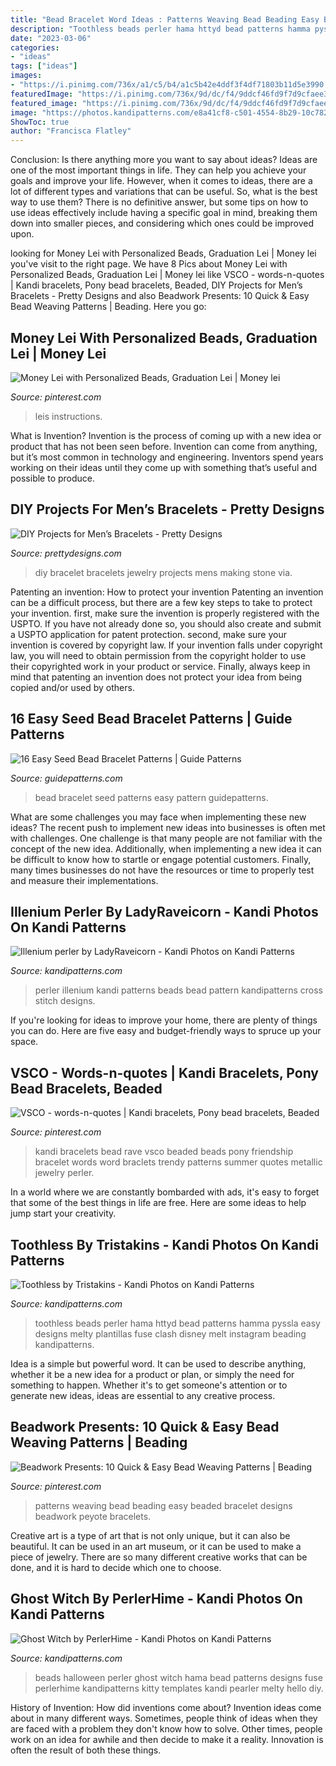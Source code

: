 ```yaml
---
title: "Bead Bracelet Word Ideas : Patterns Weaving Bead Beading Easy Beaded Bracelet Designs Beadwork Peyote Bracelets"
description: "Toothless beads perler hama httyd bead patterns hamma pyssla easy designs melty plantillas fuse clash disney melt instagram beading kandipatterns"
date: "2023-03-06"
categories:
- "ideas"
tags: ["ideas"]
images:
- "https://i.pinimg.com/736x/a1/c5/b4/a1c5b42e4ddf3f4df71803b11d5e3990.jpg"
featuredImage: "https://i.pinimg.com/736x/9d/dc/f4/9ddcf46fd9f7d9cfaee3fe4b40e18ea4--money-leis-for-graduation-dollar-bills-graduation-leis.jpg"
featured_image: "https://i.pinimg.com/736x/9d/dc/f4/9ddcf46fd9f7d9cfaee3fe4b40e18ea4--money-leis-for-graduation-dollar-bills-graduation-leis.jpg"
image: "https://photos.kandipatterns.com/e8a41cf8-c501-4554-8b29-10c782d76dff/DSC03334.resize_700x.JPG"
ShowToc: true
author: "Francisca Flatley"
---
```



Conclusion: Is there anything more you want to say about ideas?
Ideas are one of the most important things in life. They can help you achieve your goals and improve your life. However, when it comes to ideas, there are a lot of different types and variations that can be useful. So, what is the best way to use them? There is no definitive answer, but some tips on how to use ideas effectively include having a specific goal in mind, breaking them down into smaller pieces, and considering which ones could be improved upon.

	

		
looking for Money Lei with Personalized Beads, Graduation Lei | Money lei you've visit to the right page. We have 8 Pics about Money Lei with Personalized Beads, Graduation Lei | Money lei like VSCO - words-n-quotes | Kandi bracelets, Pony bead bracelets, Beaded, DIY Projects for Men’s Bracelets - Pretty Designs and also Beadwork Presents: 10 Quick &amp; Easy Bead Weaving Patterns | Beading. Here you go:
		
    
## Money Lei With Personalized Beads, Graduation Lei | Money Lei

<img loading=lazy src="https://i.pinimg.com/736x/9d/dc/f4/9ddcf46fd9f7d9cfaee3fe4b40e18ea4--money-leis-for-graduation-dollar-bills-graduation-leis.jpg" onerror="this.onerror=null;this.src='https://tse1.mm.bing.net/th?id=OIP.yC0Vbc1evHVP7vuYa2RwnQHaJ4&amp;pid=15.1';" alt="Money Lei with Personalized Beads, Graduation Lei | Money lei">

_Source: pinterest.com_

>leis instructions. 

	

What is Invention?
Invention is the process of coming up with a new idea or product that has not been seen before. Invention can come from anything, but it’s most common in technology and engineering. Inventors spend years working on their ideas until they come up with something that’s useful and possible to produce.

    
## DIY Projects For Men’s Bracelets - Pretty Designs

<img loading=lazy src="http://www.prettydesigns.com/wp-content/uploads/2014/08/DIY-Men-Bracelet.jpg" onerror="this.onerror=null;this.src='https://tse1.mm.bing.net/th?id=OIP.x1Kzb9j7AGiNTeDkFqlp4gHaJ4&amp;pid=15.1';" alt="DIY Projects for Men’s Bracelets - Pretty Designs">

_Source: prettydesigns.com_

>diy bracelet bracelets jewelry projects mens making stone via. 

	

Patenting an invention: How to protect your invention
Patenting an invention can be a difficult process, but there are a few key steps to take to protect your invention. first, make sure the invention is properly registered with the USPTO. If you have not already done so, you should also create and submit a USPTO application for patent protection. second, make sure your invention is covered by copyright law. If your invention falls under copyright law, you will need to obtain permission from the copyright holder to use their copyrighted work in your product or service. Finally, always keep in mind that patenting an invention does not protect your idea from being copied and/or used by others.

    
## 16 Easy Seed Bead Bracelet Patterns | Guide Patterns

<img loading=lazy src="http://www.guidepatterns.com/wp-content/uploads/2015/01/Seed-Bead-Bracelet-Patterns.jpg" onerror="this.onerror=null;this.src='https://tse3.mm.bing.net/th?id=OIP.aBeyOiRgy0Nt6tJ2n107fQHaEL&amp;pid=15.1';" alt="16 Easy Seed Bead Bracelet Patterns | Guide Patterns">

_Source: guidepatterns.com_

>bead bracelet seed patterns easy pattern guidepatterns. 

	

What are some challenges you may face when implementing these new ideas?
The recent push to implement new ideas into businesses is often met with challenges. One challenge is that many people are not familiar with the concept of the new idea. Additionally, when implementing a new idea it can be difficult to know how to startle or engage potential customers. Finally, many times businesses do not have the resources or time to properly test and measure their implementations.

    
## Illenium Perler By LadyRaveicorn - Kandi Photos On Kandi Patterns

<img loading=lazy src="https://photos.kandipatterns.com/def057c0-8010-42e2-b70d-47320c4ca8e9/16.resize_700x.jpg" onerror="this.onerror=null;this.src='https://tse4.mm.bing.net/th?id=OIP.aexGCDK6eVWHGq2CcddouAHaNd&amp;pid=15.1';" alt="Illenium perler by LadyRaveicorn - Kandi Photos on Kandi Patterns">

_Source: kandipatterns.com_

>perler illenium kandi patterns beads bead pattern kandipatterns cross stitch designs. 

	

If you're looking for ideas to improve your home, there are plenty of things you can do. Here are five easy and budget-friendly ways to spruce up your space.

    
## VSCO - Words-n-quotes | Kandi Bracelets, Pony Bead Bracelets, Beaded

<img loading=lazy src="https://i.pinimg.com/736x/25/75/f7/2575f798401c9aa92ab436799e544135.jpg" onerror="this.onerror=null;this.src='https://tse4.mm.bing.net/th?id=OIP.WN7rGvdkBiD6wKA6x742EAAAAA&amp;pid=15.1';" alt="VSCO - words-n-quotes | Kandi bracelets, Pony bead bracelets, Beaded">

_Source: pinterest.com_

>kandi bracelets bead rave vsco beaded beads pony friendship bracelet words word braclets trendy patterns summer quotes metallic jewelry perler. 

	

In a world where we are constantly bombarded with ads, it's easy to forget that some of the best things in life are free. Here are some ideas to help jump start your creativity.

    
## Toothless By Tristakins - Kandi Photos On Kandi Patterns

<img loading=lazy src="https://photos.kandipatterns.com/c2550abd-6ecb-4330-9ebc-0e4c94b4d070/14287920_1269406796411315_1524770242_n.resize_700x.jpg" onerror="this.onerror=null;this.src='https://tse2.mm.bing.net/th?id=OIP.DF9ExxvLUyPkYpY_AevprwHaHa&amp;pid=15.1';" alt="Toothless by Tristakins - Kandi Photos on Kandi Patterns">

_Source: kandipatterns.com_

>toothless beads perler hama httyd bead patterns hamma pyssla easy designs melty plantillas fuse clash disney melt instagram beading kandipatterns. 

	

Idea is a simple but powerful word. It can be used to describe anything, whether it be a new idea for a product or plan, or simply the need for something to happen. Whether it's to get someone's attention or to generate new ideas, ideas are essential to any creative process.

    
## Beadwork Presents: 10 Quick &amp; Easy Bead Weaving Patterns | Beading

<img loading=lazy src="https://i.pinimg.com/736x/a1/c5/b4/a1c5b42e4ddf3f4df71803b11d5e3990.jpg" onerror="this.onerror=null;this.src='https://tse2.mm.bing.net/th?id=OIP.4rzQ_TkXW7k2EjrrD0vhlAHaHa&amp;pid=15.1';" alt="Beadwork Presents: 10 Quick &amp; Easy Bead Weaving Patterns | Beading">

_Source: pinterest.com_

>patterns weaving bead beading easy beaded bracelet designs beadwork peyote bracelets. 

	

Creative art is a type of art that is not only unique, but it can also be beautiful. It can be used in an art museum, or it can be used to make a piece of jewelry. There are so many different creative works that can be done, and it is hard to decide which one to choose.

    
## Ghost Witch By PerlerHime - Kandi Photos On Kandi Patterns

<img loading=lazy src="https://photos.kandipatterns.com/e8a41cf8-c501-4554-8b29-10c782d76dff/DSC03334.resize_700x.JPG" onerror="this.onerror=null;this.src='https://tse2.mm.bing.net/th?id=OIP.YCZo4oC13Lsu6HH4vimB9AHaJ3&amp;pid=15.1';" alt="Ghost Witch by PerlerHime - Kandi Photos on Kandi Patterns">

_Source: kandipatterns.com_

>beads halloween perler ghost witch hama bead patterns designs fuse perlerhime kandipatterns kitty templates kandi pearler melty hello diy. 

	

History of Invention: How did inventions come about?
Invention ideas come about in many different ways. Sometimes, people think of ideas when they are faced with a problem they don't know how to solve. Other times, people work on an idea for awhile and then decide to make it a reality. Innovation is often the result of both these things.

